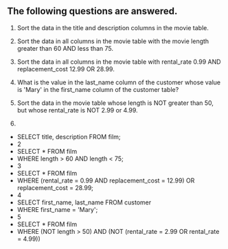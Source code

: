 ## The following questions are answered.
1) Sort the data in the title and description columns in the movie table.
2) Sort the data in all columns in the movie table with the movie length greater than 60 AND less than 75.
3) Sort the data in all columns in the movie table with rental_rate 0.99 AND replacement_cost 12.99 OR 28.99.
4) What is the value in the last_name column of the customer whose value is 'Mary' in the first_name column of the customer table?
5) Sort the data in the movie table whose length is NOT greater than 50, but whose rental_rate is NOT 2.99 or 4.99.

1)
- SELECT title, description FROM film;
- 2
- SELECT * FROM film 
- WHERE length > 60 AND length < 75;
- 3
- SELECT * FROM film 
- WHERE (rental_rate = 0.99 AND replacement_cost = 12.99) OR replacement_cost = 28.99;
- 4
- SELECT first_name, last_name FROM customer
- WHERE first_name = 'Mary';
- 5
- SELECT * FROM film 
- WHERE (NOT length > 50) AND (NOT (rental_rate = 2.99 OR rental_rate = 4.99))
